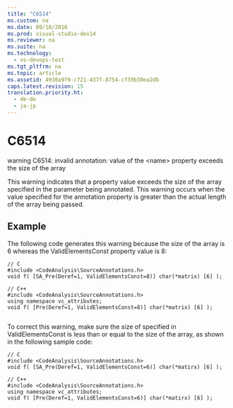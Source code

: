 ```yaml
---
title: "C6514"
ms.custom: na
ms.date: 09/18/2016
ms.prod: visual-studio-dev14
ms.reviewer: na
ms.suite: na
ms.technology: 
  - vs-devops-test
ms.tgt_pltfrm: na
ms.topic: article
ms.assetid: 4930a9f9-c721-437f-8754-cf39b30ea2db
caps.latest.revision: 15
translation.priority.ht: 
  - de-de
  - ja-jp
---
```

# C6514
warning C6514: invalid annotation: value of the <name\> property exceeds the size of the array  
  
 This warning indicates that a property value exceeds the size of the array specified in the parameter being annotated. This warning occurs when the value specified for the annotation property is greater than the actual length of the array being passed.  
  
## Example  
 The following code generates this warning because the size of the array is 6 whereas the ValidElementsConst property value is 8:  
  
```  
// C  
#include <CodeAnalysis\SourceAnnotations.h>  
void f( [SA_Pre(Deref=1, ValidElementsConst=8)] char(*matrix) [6] );  
  
// C++  
#include <CodeAnalysis\SourceAnnotations.h>  
using namespace vc_attributes;  
void f( [Pre(Deref=1, ValidElementsConst=8)] char(*matrix) [6] );  
  
```  
  
 To correct this warning, make sure the size of specified in ValidElementsConst is less than or equal to the size of the array, as shown in the following sample code:  
  
```  
// C  
#include <CodeAnalysis\SourceAnnotations.h>  
void f( [SA_Pre(Deref=1, ValidElementsConst=6)] char(*matirx) [6] );  
  
// C++  
#include <CodeAnalysis\SourceAnnotations.h>  
using namespace vc_attributes;  
void f( [Pre(Deref=1, ValidElementsConst=6)] char(*matirx) [6] );   
```